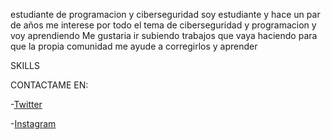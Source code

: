 estudiante de programacion y ciberseguridad
soy estudiante y hace un par de años me interese por todo el tema de ciberseguridad y programacion y voy aprendiendo
Me gustaria ir subiendo trabajos que vaya haciendo para que la propia comunidad me ayude a corregirlos y aprender

SKILLS
  
CONTACTAME EN:

-[Twitter](https://twitter.com/_freya08)

-[Instagram](https://www.instagram.com/_freya08/)
